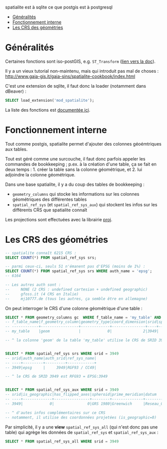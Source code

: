 spatialite est à sqlite ce que postgis est à postgresql

* [Généralités](#généralités)
* [Fonctionnement interne](#fonctionnement-interne)
* [Les CRS des géométries](#les-crs-des-géométries)


# Généralités

Certaines fonctions sont iso-postGIS, e.g. `ST_Transform` ([lien vers la doc](http://www.gaia-gis.it/gaia-sins/spatialite-sql-latest.html#p15)).

Il y a un vieux tutorial non-maintenu, mais qui introduit pas mal de choses : http://www.gaia-gis.it/gaia-sins/spatialite-cookbook/index.html

C'est une extension de sqlite, il faut donc la loader (notamment dans dBeaver) :

```sql
SELECT load_extension('mod_spatialite');
```

La liste des fonctions est [documentée ici](http://www.gaia-gis.it/gaia-sins/spatialite-sql-latest.html).


# Fonctionnement interne

Tout comme postgis, spatialite permet d'ajouter des colonnes géoémtriques aux tables.

Tout est géré comme une surcouche, il faut donc parfois appeler les commandes de bookkeeping ; p.ex. à la création d'une table, ça se fait en deux temps : 1. créer la table sans la colonne géométrique, et 2. lui adjoindre la colonne géométrique.

Dans une base spatialite, il y a du coup des tables de bookkeeping :

- `geometry_columns` qui stocke les informations sur les colonnes géométriques des différentes tables
- `spatial_ref_sys` (et `spatial_ref_sys_aux`) qui stockent les infos sur les différents CRS que spatialite connaît

Les projections sont effectuées avec la librairie [proj](https://docs.rs/proj/latest/proj/).

# Les CRS des géométries

```sql
-- spatialite connaît 6215 CRS :
SELECT COUNT(*) FROM spatial_ref_sys srs;

-- parmi ceux-ci, seuls 51 n'émanent pas d'EPSG (moins de 1%) :
SELECT COUNT(*) FROM spatial_ref_sys srs WHERE auth_name = 'epsg';
-- 6164

-- Les autres auth sont :
--     NONE (2 CRS : undefined cartesian + undefined geographic)
--     gfoss.it (4 CRS en Italie)
--     mj10777.de (tous les autres, ça semble être en allemagne)
```

On peut interroger le CRS d'une colonne géométrique d'une table :

```sql
SELECT * FROM geometry_columns gc  WHERE f_table_name = 'my_table' AND f_geometry_column = 'geom'
-- f_table_name|f_geometry_column|geometry_type|coord_dimension|srid|spatial_index_enabled|
-- ------------+-----------------+-------------+---------------+----+---------------------+
-- my_table    |geom             |            0|              2|3949|                    1|

-- ^ la colonne 'geom' de la table 'my_table' utilise le CRS de SRID 3949


SELECT * FROM spatial_ref_sys srs WHERE srid = 3949
-- srid|auth_name|auth_srid|ref_sys_name|
-- ----+---------+---------+------------+
-- 3949|epsg     |     3949|RGF93 / CC49|

-- ^ le CRS de SRID 3949 est RFG93 = EPSG:3949


SELECT * FROM spatial_ref_sys_aux WHERE srid = 3949
-- srid|is_geographic|has_flipped_axes|spheroid|prime_meridian|datum                          |projection                 |unit |axis_1_name|axis_1_orientation|axis_2_name|axis_2_orientation|
-- ----+-------------+----------------+--------+--------------+-------------------------------+---------------------------+-----+-----------+------------------+-----------+------------------+
-- 3949|            0|               0|GRS 1980|Greenwich     |Reseau_Geodesique_Francais_1993|Lambert_Conformal_Conic_2SP|metre|Easting    |East              |Northing   |North             |

-- ^ d'autes infos complémentaires sur ce CRS
-- notamment, il utilise des coordonnées projetées (is_geographic=0)

```

Par simplicité, il y a une **view** `spatial_ref_sys_all` (qui n'est donc pas une table) qui agrège les données de `spatial_ref_sys` et `spatial_ref_sys_aux` :

```sql
SELECT * FROM spatial_ref_sys_all WHERE srid = 3949
```
